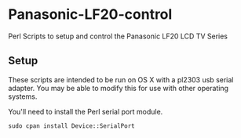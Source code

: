 Panasonic-LF20-control
======================

Perl Scripts to setup and control the Panasonic LF20 LCD TV Series


Setup
-----

These scripts are intended to be run on OS X with a pl2303 usb serial adapter. You may be able to modify this for use with other operating systems.

You'll need to install the Perl serial port module.

    sudo cpan install Device::SerialPort

